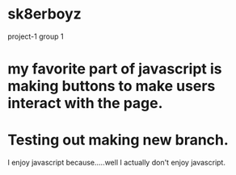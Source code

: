 # sk8erboyz
project-1 group 1

my favorite part of javascript is making buttons to make users interact with the page.
=======

Testing out making new branch.
=======
I enjoy javascript because.....well I actually don't enjoy javascript. 

